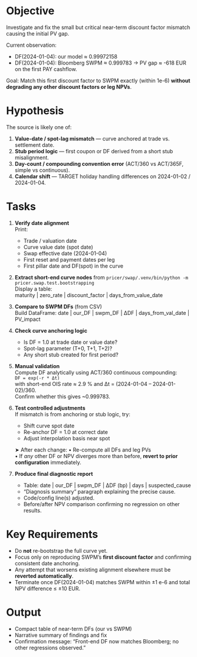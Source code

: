 # Objective
Investigate and fix the small but critical near-term discount factor mismatch causing the initial PV gap.

Current observation:
- DF(2024-01-04): our model ≈ 0.99972158
- DF(2024-01-04): Bloomberg SWPM ≈ 0.999783
→ PV gap ≈ -618 EUR on the first PAY cashflow.

Goal:
Match this first discount factor to SWPM exactly (within 1e-6) **without degrading any other discount factors or leg NPVs**.

# Hypothesis
The source is likely one of:
1. **Value-date / spot-lag mismatch** — curve anchored at trade vs. settlement date.  
2. **Stub period logic** — first coupon or DF derived from a short stub misalignment.  
3. **Day-count / compounding convention error** (ACT/360 vs ACT/365F, simple vs continuous).  
4. **Calendar shift** — TARGET holiday handling differences on 2024-01-02 / 2024-01-04.

# Tasks
1. **Verify date alignment**  
   Print:
   - Trade / valuation date  
   - Curve value date (spot date)  
   - Swap effective date (2024-01-04)  
   - First reset and payment dates per leg  
   - First pillar date and DF(spot) in the curve  

2. **Extract short-end curve nodes** from `pricer/swap/.venv/bin/python -m pricer.swap.test.bootstrapping`  
   Display a table:  
     maturity | zero_rate | discount_factor | days_from_value_date

3. **Compare to SWPM DFs** (from CSV)  
   Build DataFrame:
     date | our_DF | swpm_DF | ΔDF | days_from_val_date | PV_impact

4. **Check curve anchoring logic**  
   - Is DF = 1.0 at trade date or value date?  
   - Spot-lag parameter (T+0, T+1, T+2)?  
   - Any short stub created for first period?

5. **Manual validation**  
   Compute DF analytically using ACT/360 continuous compounding:  
   `DF = exp(-r * Δt)`  
   with short-end OIS rate ≈ 2.9 % and Δt = (2024-01-04 – 2024-01-02)/360.  
   Confirm whether this gives ~0.999783.

6. **Test controlled adjustments**  
   If mismatch is from anchoring or stub logic, try:
   - Shift curve spot date  
   - Re-anchor DF = 1.0 at correct date  
   - Adjust interpolation basis near spot  

   ➤ After each change:
      • Re-compute all DFs and leg PVs  
      • If *any* other DF or NPV diverges more than before, **revert to prior configuration** immediately.

7. **Produce final diagnostic report**
   - Table: date | our_DF | swpm_DF | ΔDF (bp) | days | suspected_cause  
   - “Diagnosis summary” paragraph explaining the precise cause.  
   - Code/config line(s) adjusted.  
   - Before/after NPV comparison confirming no regression on other results.

# Key Requirements
- Do **not** re-bootstrap the full curve yet.  
- Focus only on reproducing SWPM’s **first discount factor** and confirming consistent date anchoring.  
- Any attempt that worsens existing alignment elsewhere must be **reverted automatically**.  
- Terminate once DF(2024-01-04) matches SWPM within ±1 e-6 and total NPV difference ≤ ±10 EUR.

# Output
- Compact table of near-term DFs (our vs SWPM)  
- Narrative summary of findings and fix  
- Confirmation message: “Front-end DF now matches Bloomberg; no other regressions observed.”